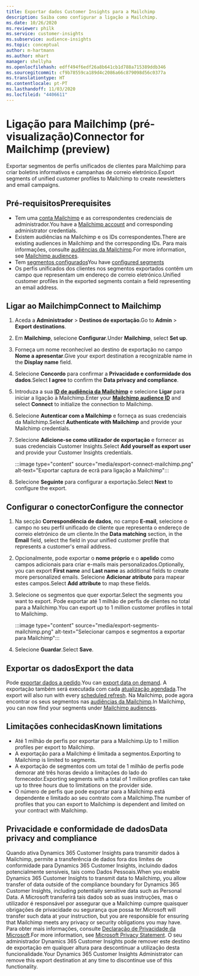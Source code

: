 ```yaml
---
title: Exportar dados Customer Insights para a Mailchimp
description: Saiba como configurar a ligação a Mailchimp.
ms.date: 10/26/2020
ms.reviewer: philk
ms.service: customer-insights
ms.subservice: audience-insights
ms.topic: conceptual
author: m-hartmann
ms.author: mhart
manager: shellyha
ms.openlocfilehash: edff494f6edf26a8b641cb1d788a715389ddb346
ms.sourcegitcommit: cf9b78559ca189d4c2086a66c879098d56c0377a
ms.translationtype: HT
ms.contentlocale: pt-PT
ms.lasthandoff: 11/03/2020
ms.locfileid: "4406611"
---
```

# <a name="connector-for-mailchimp-preview"></a><span data-ttu-id="007b5-103">Ligação para Mailchimp (pré-visualização)</span><span class="sxs-lookup"><span data-stu-id="007b5-103">Connector for Mailchimp (preview)</span></span>

<span data-ttu-id="007b5-104">Exportar segmentos de perfis unificados de clientes para Mailchimp para criar boletins informativos e campanhas de correio eletrónico.</span><span class="sxs-lookup"><span data-stu-id="007b5-104">Export segments of unified customer profiles to Mailchimp to create newsletters and email campaigns.</span></span>

## <a name="prerequisites"></a><span data-ttu-id="007b5-105">Pré-requisitos</span><span class="sxs-lookup"><span data-stu-id="007b5-105">Prerequisites</span></span>

-   <span data-ttu-id="007b5-106">Tem uma [conta Mailchimp](https://mailchimp.com/) e as correspondentes credenciais de administrador.</span><span class="sxs-lookup"><span data-stu-id="007b5-106">You have a [Mailchimp account](https://mailchimp.com/) and corresponding administrator credentials.</span></span>
-   <span data-ttu-id="007b5-107">Existem audiências na Mailchimp e os IDs correspondentes.</span><span class="sxs-lookup"><span data-stu-id="007b5-107">There are existing audiences in Mailchimp and the corresponding IDs.</span></span> <span data-ttu-id="007b5-108">Para mais informações, consulte [audiências da Mailchimp](https://mailchimp.com/help/create-audience/).</span><span class="sxs-lookup"><span data-stu-id="007b5-108">For more information, see [Mailchimp audiences](https://mailchimp.com/help/create-audience/).</span></span>
-   <span data-ttu-id="007b5-109">Tem [segmentos configurados](segments.md)</span><span class="sxs-lookup"><span data-stu-id="007b5-109">You have [configured segments](segments.md)</span></span>
-   <span data-ttu-id="007b5-110">Os perfis unificados dos clientes nos segmentos exportados contêm um campo que representam um endereço de correio eletrónico.</span><span class="sxs-lookup"><span data-stu-id="007b5-110">Unified customer profiles in the exported segments contain a field representing an email address.</span></span>

## <a name="connect-to-mailchimp"></a><span data-ttu-id="007b5-111">Ligar ao Mailchimp</span><span class="sxs-lookup"><span data-stu-id="007b5-111">Connect to Mailchimp</span></span>

1. <span data-ttu-id="007b5-112">Aceda a **Administrador** > **Destinos de exportação**.</span><span class="sxs-lookup"><span data-stu-id="007b5-112">Go to **Admin** > **Export destinations**.</span></span>

1. <span data-ttu-id="007b5-113">Em **Mailchimp**, selecione **Configurar**.</span><span class="sxs-lookup"><span data-stu-id="007b5-113">Under **Mailchimp**, select **Set up**.</span></span>

1. <span data-ttu-id="007b5-114">Forneça um nome reconhecível ao destino de exportação no campo **Nome a apresentar**.</span><span class="sxs-lookup"><span data-stu-id="007b5-114">Give your export destination a recognizable name in the **Display name** field.</span></span>

1. <span data-ttu-id="007b5-115">Selecione **Concordo** para confirmar a **Privacidade e conformidade dos dados**.</span><span class="sxs-lookup"><span data-stu-id="007b5-115">Select **I agree** to confirm the **Data privacy and compliance**.</span></span>

1. <span data-ttu-id="007b5-116">Introduza a sua **[ID de audiência da Mailchimp](https://mailchimp.com/help/find-audience-id/)** e selecione **Ligar** para iniciar a ligação à Mailchimp.</span><span class="sxs-lookup"><span data-stu-id="007b5-116">Enter your **[Mailchimp audience ID](https://mailchimp.com/help/find-audience-id/)** and select **Connect** to initialize the connection to Mailchimp.</span></span>

1. <span data-ttu-id="007b5-117">Selecione **Autenticar com a Mailchimp** e forneça as suas credenciais da Mailchimp.</span><span class="sxs-lookup"><span data-stu-id="007b5-117">Select **Authenticate with Mailchimp** and provide your Mailchimp credentials.</span></span>

1. <span data-ttu-id="007b5-118">Selecione **Adicione-se como utilizador de exportação** e fornecer as suas credenciais Customer Insights.</span><span class="sxs-lookup"><span data-stu-id="007b5-118">Select **Add yourself as export user** and provide your Customer Insights credentials.</span></span>

   :::image type="content" source="media/export-connect-mailchimp.png" alt-text="Exportar captura de ecrã para ligação a Mailchimp":::

1. <span data-ttu-id="007b5-120">Selecione **Seguinte** para configurar a exportação.</span><span class="sxs-lookup"><span data-stu-id="007b5-120">Select **Next** to configure the export.</span></span>

## <a name="configure-the-connector"></a><span data-ttu-id="007b5-121">Configurar o conector</span><span class="sxs-lookup"><span data-stu-id="007b5-121">Configure the connector</span></span>

1. <span data-ttu-id="007b5-122">Na secção **Correspondência de dados**, no campo **E-mail**, selecione o campo no seu perfil unificado de cliente que representa o endereço de correio eletrónico de um cliente.</span><span class="sxs-lookup"><span data-stu-id="007b5-122">In the **Data matching** section, in the **Email** field, select the field in your unified customer profile that represents a customer's email address.</span></span> 

1. <span data-ttu-id="007b5-123">Opcionalmente, pode exportar o **nome próprio** e o **apelido** como campos adicionais para criar e-mails mais personalizados.</span><span class="sxs-lookup"><span data-stu-id="007b5-123">Optionally, you can export **First name** and **Last name** as additional fields to create more personalized emails.</span></span> <span data-ttu-id="007b5-124">Selecione **Adicionar atributo** para mapear estes campos.</span><span class="sxs-lookup"><span data-stu-id="007b5-124">Select **Add attribute** to map these fields.</span></span>

1. <span data-ttu-id="007b5-125">Selecione os segmentos que quer exportar.</span><span class="sxs-lookup"><span data-stu-id="007b5-125">Select the segments you want to export.</span></span> <span data-ttu-id="007b5-126">Pode exportar até 1 milhão de perfis de clientes no total para a Mailchimp.</span><span class="sxs-lookup"><span data-stu-id="007b5-126">You can export up to 1 million customer profiles in total to Mailchimp.</span></span>

   :::image type="content" source="media/export-segments-mailchimp.png" alt-text="Selecionar campos e segmentos a exportar para Mailchimp":::

1. <span data-ttu-id="007b5-128">Selecione **Guardar**.</span><span class="sxs-lookup"><span data-stu-id="007b5-128">Select **Save**.</span></span>

## <a name="export-the-data"></a><span data-ttu-id="007b5-129">Exportar os dados</span><span class="sxs-lookup"><span data-stu-id="007b5-129">Export the data</span></span>

<span data-ttu-id="007b5-130">Pode [exportar dados a pedido](export-destinations.md).</span><span class="sxs-lookup"><span data-stu-id="007b5-130">You can [export data on demand](export-destinations.md).</span></span> <span data-ttu-id="007b5-131">A exportação também será executada com cada [atualização agendada](system.md#schedule-tab).</span><span class="sxs-lookup"><span data-stu-id="007b5-131">The export will also run with every [scheduled refresh](system.md#schedule-tab).</span></span> <span data-ttu-id="007b5-132">Na Mailchimp, pode agora encontrar os seus segmentos nas [audiências da Mailchimp](https://mailchimp.com/help/create-audience/).</span><span class="sxs-lookup"><span data-stu-id="007b5-132">In Mailchimp, you can now find your segments under [Mailchimp audiences](https://mailchimp.com/help/create-audience/).</span></span>

## <a name="known-limitations"></a><span data-ttu-id="007b5-133">Limitações conhecidas</span><span class="sxs-lookup"><span data-stu-id="007b5-133">Known limitations</span></span>

- <span data-ttu-id="007b5-134">Até 1 milhão de perfis por exportar para a Mailchimp.</span><span class="sxs-lookup"><span data-stu-id="007b5-134">Up to 1 million profiles per export to Mailchimp.</span></span>
- <span data-ttu-id="007b5-135">A exportação para a Mailchimp é limitada a segmentos.</span><span class="sxs-lookup"><span data-stu-id="007b5-135">Exporting to Mailchimp is limited to segments.</span></span>
- <span data-ttu-id="007b5-136">A exportação de segmentos com um total de 1 milhão de perfis pode demorar até três horas devido a limitações do lado do fornecedor.</span><span class="sxs-lookup"><span data-stu-id="007b5-136">Exporting segments with a total of 1 million profiles can take up to three hours due to limitations on the provider side.</span></span> 
- <span data-ttu-id="007b5-137">O número de perfis que pode exportar para a Mailchimp está dependente e limitado ao seu contrato com a Mailchimp.</span><span class="sxs-lookup"><span data-stu-id="007b5-137">The number of profiles that you can export to Mailchimp is dependent and limited on your contract with Mailchimp.</span></span>

## <a name="data-privacy-and-compliance"></a><span data-ttu-id="007b5-138">Privacidade e conformidade de dados</span><span class="sxs-lookup"><span data-stu-id="007b5-138">Data privacy and compliance</span></span>

<span data-ttu-id="007b5-139">Quando ativa Dynamics 365 Customer Insights para transmitir dados à Mailchimp, permite a transferência de dados fora dos limites de conformidade para Dynamics 365 Customer Insights, incluindo dados potencialmente sensíveis, tais como Dados Pessoais.</span><span class="sxs-lookup"><span data-stu-id="007b5-139">When you enable Dynamics 365 Customer Insights to transmit data to Mailchimp, you allow transfer of data outside of the compliance boundary for Dynamics 365 Customer Insights, including potentially sensitive data such as Personal Data.</span></span> <span data-ttu-id="007b5-140">A Microsoft transferirá tais dados sob as suas instruções, mas o utilizador é responsável por assegurar que a Mailchimp cumpre quaisquer obrigações de privacidade ou segurança que possa ter.</span><span class="sxs-lookup"><span data-stu-id="007b5-140">Microsoft will transfer such data at your instruction, but you are responsible for ensuring that Mailchimp meets any privacy or security obligations you may have.</span></span> <span data-ttu-id="007b5-141">Para obter mais informações, consulte [Declaração de Privacidade da Microsoft](https://go.microsoft.com/fwlink/?linkid=396732).</span><span class="sxs-lookup"><span data-stu-id="007b5-141">For more information, see [Microsoft Privacy Statement](https://go.microsoft.com/fwlink/?linkid=396732).</span></span>
<span data-ttu-id="007b5-142">O seu administrador Dynamics 365 Customer Insights pode remover este destino de exportação em qualquer altura para descontinuar a utilização desta funcionalidade.</span><span class="sxs-lookup"><span data-stu-id="007b5-142">Your Dynamics 365 Customer Insights Administrator can remove this export destination at any time to discontinue use of this functionality.</span></span>
